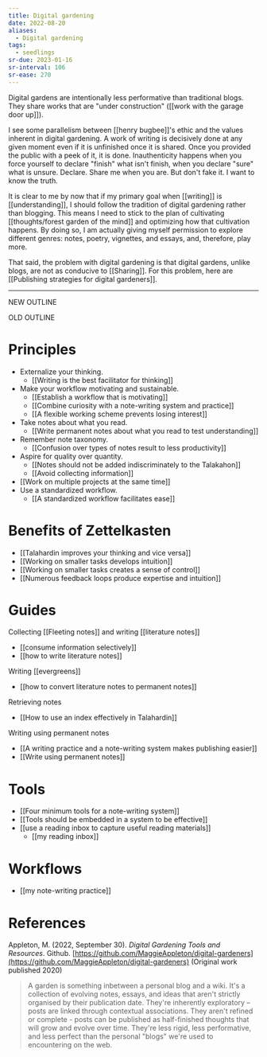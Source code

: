 ```yaml
---
title: Digital gardening
date: 2022-08-20
aliases:
  - Digital gardening
tags:
  - seedlings
sr-due: 2023-01-16
sr-interval: 106
sr-ease: 270
---
```

Digital gardens are intentionally less performative than traditional blogs. They share works that are "under construction" ([[work with the garage door up]]).

I see some parallelism between [[henry bugbee]]'s ethic and the values inherent in digital gardening. A work of writing is decisively done at any given moment even if it is unfinished once it is shared. Once you provided the public with a peek of it, it is done. Inauthenticity happens when you force yourself to declare "finish" what isn't finish, when you declare "sure" what is unsure. Declare. Share me when you are. But don't fake it. I want to know the truth.

It is clear to me by now that if my primary goal when [[writing]] is [[understanding]], I should follow the tradition of digital gardening rather than blogging. This means I need to stick to the plan of cultivating [[thoughts/forest garden of the mind]] and optimizing how that cultivation happens. By doing so, I am actually giving myself permission to explore different genres: notes, poetry, vignettes, and essays, and, therefore, play more.

That said, the problem with digital gardening is that digital gardens, unlike blogs, are not as conducive to [[Sharing]]. For this problem, here are [[Publishing strategies for digital gardeners]].

***
NEW OUTLINE

OLD OUTLINE

# Principles

- Externalize your thinking.
   - [[Writing is the best facilitator for thinking]]
- Make your workflow motivating and sustainable.
   - [[Establish a workflow that is motivating]]
   - [[Combine curiosity with a note-writing system and practice]]
   - [[A flexible working scheme prevents losing interest]]
- Take notes about what you read.
   - [[Write permanent notes about what you read to test understanding]]
- Remember note taxonomy.
   - [[Confusion over types of notes result to less productivity]]
- Aspire for quality over quantity.
   - [[Notes should not be added indiscriminately to the Talakahon]]
   - [[Avoid collecting information]]
- [[Work on multiple projects at the same time]]
- Use a standardized workflow.
   - [[A standardized workflow facilitates ease]]

# Benefits of Zettelkasten

- [[Talahardin improves your thinking and vice versa]]
- [[Working on smaller tasks develops intuition]]
- [[Working on smaller tasks creates a sense of control]]
- [[Numerous feedback loops produce expertise and intuition]]

# Guides

Collecting [[Fleeting notes]] and writing [[literature notes]]

- [[consume information selectively]]
- [[how to write literature notes]]

Writing [[evergreens]]

- [[how to convert literature notes to permanent notes]]

Retrieving notes

- [[How to use an index effectively in Talahardin]]

Writing using permanent notes

- [[A writing practice and a note-writing system makes publishing easier]]
- [[Write using permanent notes]]

# Tools

- [[Four minimum tools for a note-writing system]]
- [[Tools should be embedded in a system to be effective]]
- [[use a reading inbox to capture useful reading materials]]
   - [[my reading inbox]]

# Workflows

- [[my note-writing practice]]

# References

Appleton, M. (2022, September 30). _Digital Gardening Tools and Resources_. Github. [https://github.com/MaggieAppleton/digital-gardeners](https://github.com/MaggieAppleton/digital-gardeners) (Original work published 2020)
>A garden is something inbetween a personal blog and a wiki. It's a collection of evolving notes, essays, and ideas that aren't strictly organised by their publication date. They're inherently exploratory – posts are linked through contextual associations. They aren't refined or complete - posts can be published as half-finished thoughts that will grow and evolve over time. They're less rigid, less performative, and less perfect than the personal "blogs" we're used to encountering on the web.